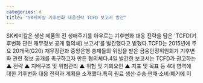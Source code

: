 ```yaml
---
categories: d
title: "SK케미칼 기후변화 대응전략 TCFD 보고서 발간"
---
```

SK케미칼은 생산 제품의 전 생애주기를 아우르는 기후변화 대응 전략을 담은 &#39;TCFD(기후변화 관련 재무정보 공개 협의체) 보고서&#39;를 발간했다고 밝혔다.TCFD는 2015년에 주요 20개국(G20) 재무장관과 중앙은행 총재들의 위임을 받은 금융안정위원회가 기후변화 관련 정보 공개를 촉구하고자 만든 협의체다.4일 발간한 보고서는 TCFD가 권고하는 ▲ 전략 ▲ 지배구조 및 위험관리 ▲ 위험 및 기회요인 ▲ 지표 및 목표 등 4대 영역에 대한 기후변화 대응 전략과 계획을 소개했다.특히 원료 생산·수송·판매·소비·폐기에 이